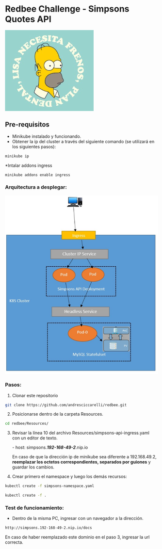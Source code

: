 # Redbee Challenge - Simpsons Quotes API
![Homero](images/homero.jpg) 

## Pre-requisitos
* Minikube instalado y funcionando.
* Obtener la ip del cluster a través del siguiente comando (se utilizará en los siguientes pasos):
```bash
minikube ip
```
*Intalar addons ingress
```bash
minikube addons enable ingress
```

### Arquitectura a desplegar:
![Arquitecture](images/architecture.jpg) 

### Pasos:
1) Clonar este repositorio
```bash
git clone https://github.com/andresciccarelli/redbee.git
```
2) Posicionarse dentro de la carpeta Resources.
```bash
cd redbee/Resources/
```
3) Revisar la línea 10 del archivo Resources/simpsons-api-ingress.yaml con un editor de texto.
   
    \- host: simpsons.***192-168-49-2***.nip.io
   
   En caso de que la dirección ip de minikube sea diferente a 192.168.49.2, **reemplazar los octetos correspondientes, separados por guiones** y guardar los cambios.
   
4) Crear primero el namespace y luego los demás recursos:
```bash
kubectl create -f simpsons-namespace.yaml
```
```bash
kubectl create -f .
```

### Test de funcionamiento:

* Dentro de la misma PC, ingresar con un navegador a la dirección.
```bash
http://simpsons.192-168-49-2.nip.io/docs
```
En caso de haber reemplazado este dominio en el paso 3, ingresar la url correcta.
